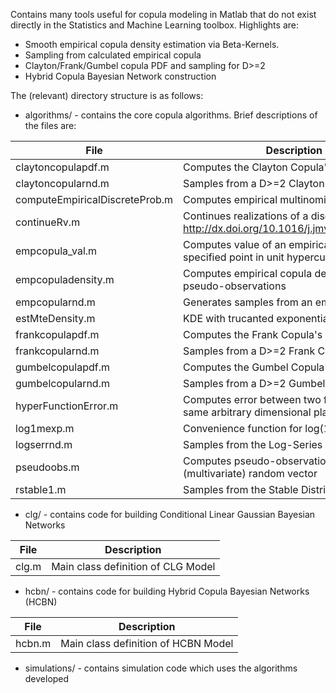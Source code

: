 Contains many tools useful for copula modeling in Matlab that do not exist directly in the Statistics and Machine Learning toolbox.  Highlights are:
  - Smooth empirical copula density estimation via Beta-Kernels.
  - Sampling from calculated empirical copula
  - Clayton/Frank/Gumbel copula PDF and sampling for D>=2
  - Hybrid Copula Bayesian Network construction

The (relevant) directory structure is as follows:
  - algorithms/ - contains the core copula algorithms.  Brief descriptions of the files are:
    
  | File | Description |
  | --- | --- |
  | claytoncopulapdf.m | Computes the Clayton Copula's PDF for D>=2 |
  | claytoncopularnd.m | Samples from a D>=2 Clayton Copula |
  | computeEmpiricalDiscreteProb.m | Computes empirical multinomial distribution |
  | continueRv.m | Continues realizations of a discrete RV (see http://dx.doi.org/10.1016/j.jmva.2004.01.004) |
  | empcopula_val.m | Computes value of an empirical copula at a specified point in unit hypercube |
  | empcopuladensity.m | Computes empirical copula density given pseudo-observations |
  | empcopularnd.m | Generates samples from an empirical copula |
  | estMteDensity.m | KDE with trucanted exponential distribution |
  | frankcopulapdf.m | Computes the Frank Copula's PDF for D>=2 |
  | frankcopularnd.m | Samples from a D>=2 Frank Copula |
  | gumbelcopulapdf.m | Computes the Gumbel Copula's PDF for D>=2 |
  | gumbelcopularnd.m | Samples from a D>=2 Gumbel Copula |
  | hyperFunctionError.m | Computes error between two functions in the same arbitrary dimensional plane |
  | log1mexp.m | Convenience function for log(1-exp(a)) |
  | logserrnd.m | Samples from the Log-Series distribution |
  | pseudoobs.m | Computes pseudo-observations for a given (multivariate) random vector |
  | rstable1.m | Samples from the Stable Distribution |

  - clg/ - contains code for building Conditional Linear Gaussian Bayesian Networks
    
  | File | Description |
  | --- | --- |
  | clg.m | Main class definition of CLG Model |

  - hcbn/ - contains code for building Hybrid Copula Bayesian Networks (HCBN)
    
  | File | Description |
  | --- | --- |
  | hcbn.m | Main class definition of HCBN Model |

- simulations/ - contains simulation code which uses the algorithms developed
